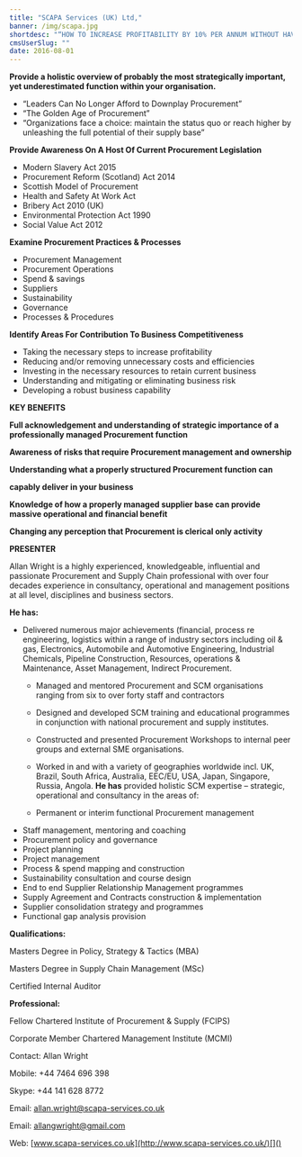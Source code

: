 ```yaml
---
title: "SCAPA Services (UK) Ltd,"
banner: /img/scapa.jpg
shortdesc: "“HOW TO INCREASE PROFITABILITY BY 10% PER ANNUM WITHOUT HAVING TO INCREASE SALES AND DECREASE BUSINESS RISK”"
cmsUserSlug: ""
date: 2016-08-01 
---
```


**Provide a holistic overview of probably the most strategically important, yet underestimated function within your organisation.**

 * “Leaders Can No Longer Afford to Downplay Procurement” 
 * “The Golden Age of Procurement”
 * “Organizations face a choice: maintain the status quo or reach higher by unleashing the full potential of their supply base”

**Provide Awareness On A Host Of Current Procurement Legislation**

 * Modern Slavery Act 2015 
 * Procurement Reform (Scotland) Act 2014
 * Scottish Model of Procurement
 * Health and Safety At Work Act
 * Bribery Act 2010 (UK)
 * Environmental Protection Act 1990
 * Social Value Act 2012

**Examine Procurement Practices &amp; Processes**
 * Procurement Management
 * Procurement Operations
 * Spend &amp; savings
 * Suppliers
 * Sustainability
 * Governance
 * Processes &amp; Procedures

**Identify Areas For Contribution To Business Competitiveness**
 * Taking the necessary steps to increase profitability
 * Reducing and/or removing unnecessary costs and efficiencies 
 * Investing in the necessary resources to retain current business
 * Understanding and mitigating or eliminating business risk
 * Developing a robust business capability

**KEY BENEFITS**

**Full acknowledgement and understanding of strategic importance of a professionally managed Procurement function**

**Awareness of risks that require Procurement management and ownership**

**Understanding what a properly structured Procurement function can**

 **capably deliver in your business**

**Knowledge of how a properly managed supplier base can provide massive operational and financial benefit**

**Changing any perception that Procurement is clerical only activity**

**PRESENTER**

Allan Wright is a highly experienced, knowledgeable, influential and passionate Procurement and Supply Chain professional with over four decades experience in consultancy, operational and management positions at all level, disciplines and business sectors.

**He has:**

* Delivered numerous major achievements (financial, process re engineering, logistics within a range of industry sectors including oil &amp; gas, Electronics, Automobile and Automotive Engineering, Industrial Chemicals, Pipeline Construction, Resources, operations &amp; Maintenance, Asset Management, Indirect Procurement.
     * Managed and mentored Procurement and SCM organisations ranging from six to over forty staff and contractors
     * Designed and developed SCM training and educational programmes in conjunction with national procurement and supply institutes.
     * Constructed and presented Procurement Workshops to internal peer groups and external SME organisations.
     * Worked in and with a variety of geographies worldwide incl. UK, Brazil, South Africa, Australia, EEC/EU, USA, Japan, Singapore, Russia, Angola.
    **He has** provided holistic SCM expertise – strategic, operational and consultancy in the areas of:

    * Permanent or interim functional Procurement management
 * Staff management, mentoring and coaching
 * Procurement policy and governance
 * Project planning
 * Project management
 * Process &amp; spend mapping and construction
 * Sustainability consultation and course design
 * End to end Supplier Relationship Management programmes
 * Supply Agreement and Contracts construction &amp; implementation
 * Supplier consolidation strategy and programmes
 * Functional gap analysis provision
 
**Qualifications:**

Masters Degree in Policy, Strategy &amp; Tactics (MBA)

Masters Degree in Supply Chain Management (MSc)

Certified Internal Auditor

**Professional:**

Fellow Chartered Institute of Procurement &amp; Supply (FCIPS)

Corporate Member Chartered Management Institute (MCMI)

Contact: Allan Wright

Mobile: +44 7464 696 398

Skype: +44 141 628 8772 

Email: [allan.wright@scapa-services.co.uk](mailto:allan.wright@scapa-services.co.uk)

Email: [allangwright@gmail.com](mailto:allangwright@gmail.com)

Web: [www.scapa-services.co.uk](http://www.scapa-services.co.uk/)[]()
